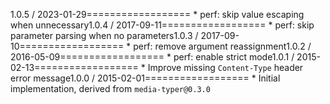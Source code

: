 1.0.5 / 2023-01-29==================  * perf: skip value escaping when unnecessary1.0.4 / 2017-09-11==================  * perf: skip parameter parsing when no parameters1.0.3 / 2017-09-10==================  * perf: remove argument reassignment1.0.2 / 2016-05-09==================  * perf: enable strict mode1.0.1 / 2015-02-13==================  * Improve missing `Content-Type` header error message1.0.0 / 2015-02-01==================  * Initial implementation, derived from `media-typer@0.3.0`
